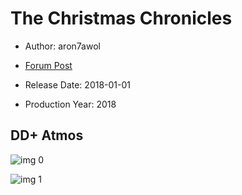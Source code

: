 # The Christmas Chronicles

* Author: aron7awol

* [Forum Post](https://www.avsforum.com/threads/bass-eq-for-filtered-movies.2995212/post-57332572)

* Release Date: 2018-01-01
* Production Year: 2018

## DD+ Atmos

![img 0](https://i.imgur.com/a8quluN.jpg)

![img 1](https://i.imgur.com/uXG4lT0.jpg)


